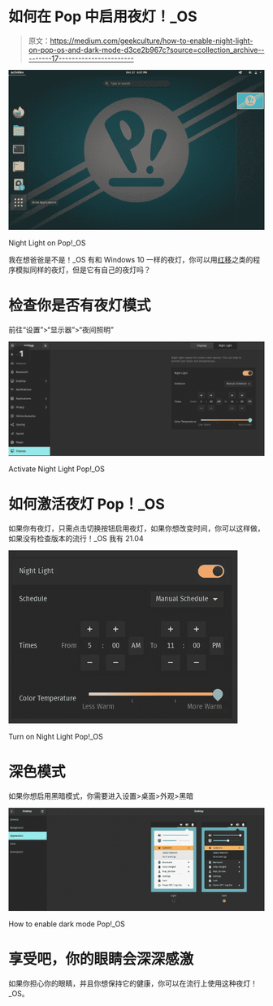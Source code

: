 # 如何在 Pop 中启用夜灯！_OS

> 原文：<https://medium.com/geekculture/how-to-enable-night-light-on-pop-os-and-dark-mode-d3ce2b967c?source=collection_archive---------17----------------------->

![](img/6e701fba1e12b25033dc57c4949e1755.png)

Night Light on Pop!_OS

我在想爸爸是不是！_OS 有和 Windows 10 一样的夜灯，你可以用[红移](http://jonls.dk/redshift/)之类的程序模拟同样的夜灯，但是它有自己的夜灯吗？

# 检查你是否有夜灯模式

前往“设置”>“显示器”>“夜间照明”

![](img/36ee2db08451e37c2b158ff0026ab69a.png)

Activate Night Light Pop!_OS

# 如何激活夜灯 Pop！_OS

如果你有夜灯，只需点击切换按钮启用夜灯，如果你想改变时间，你可以这样做，如果没有检查版本的流行！_OS 我有 21.04

![](img/280d14310e4a35b2f7c22794531b2066.png)

Turn on Night Light Pop!_OS

# 深色模式

如果你想启用黑暗模式，你需要进入设置>桌面>外观>黑暗

![](img/10b04cfe738599aa35d386c5d7e748af.png)

How to enable dark mode Pop!_OS

# 享受吧，你的眼睛会深深感激

如果你担心你的眼睛，并且你想保持它的健康，你可以在流行上使用这种夜灯！_OS。